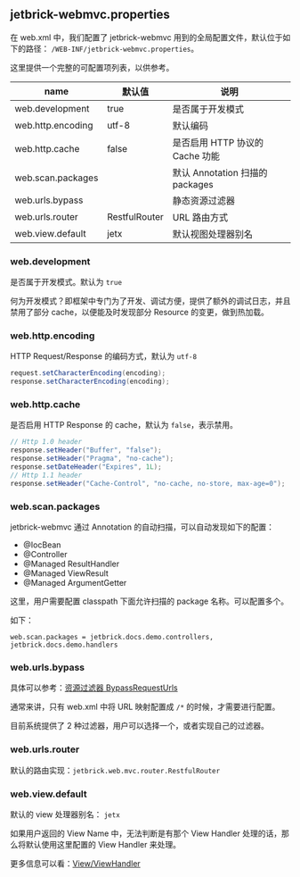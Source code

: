 jetbrick-webmvc.properties
-----------------------------------

在 web.xml 中，我们配置了 jetbrick-webmvc 用到的全局配置文件，默认位于如下的路径： `/WEB-INF/jetbrick-webmvc.properties`。

这里提供一个完整的可配置项列表，以供参考。

| name                    | 默认值 |  说明                           |                 
|-------------------------|-------|---------------------------------|
| web.development         | true  | 是否属于开发模式                  |
| web.http.encoding       | utf-8 | 默认编码                         |
| web.http.cache          | false | 是否启用 HTTP 协议的 Cache 功能   |
| web.scan.packages       |       | 默认 Annotation 扫描的 packages  |
| web.urls.bypass         |       | 静态资源过滤器                   |
| web.urls.router         | RestfulRouter | URL 路由方式             |
| web.view.default        | jetx  | 默认视图处理器别名                |


### web.development

是否属于开发模式。默认为 `true`

何为开发模式？即框架中专门为了开发、调试方便，提供了额外的调试日志，并且禁用了部分 cache，以便能及时发现部分 Resource 的变更，做到热加载。

### web.http.encoding

HTTP Request/Response 的编码方式，默认为 `utf-8`

```java
request.setCharacterEncoding(encoding);
response.setCharacterEncoding(encoding);
```

### web.http.cache

是否启用 HTTP Response 的 cache，默认为 `false`，表示禁用。

```java
// Http 1.0 header
response.setHeader("Buffer", "false");
response.setHeader("Pragma", "no-cache");
response.setDateHeader("Expires", 1L);
// Http 1.1 header
response.setHeader("Cache-Control", "no-cache, no-store, max-age=0");
```

### web.scan.packages

jetbrick-webmvc 通过 Annotation 的自动扫描，可以自动发现如下的配置：

* @IocBean
* @Controller
* @Managed ResultHandler
* @Managed ViewResult
* @Managed ArgumentGetter

这里，用户需要配置 classpath 下面允许扫描的 package 名称。可以配置多个。

如下：

```
web.scan.packages = jetbrick.docs.demo.controllers, jetbrick.docs.demo.handlers
```

### web.urls.bypass

具体可以参考：[资源过滤器 BypassRequestUrls](mvc-bypass-urls.md)

通常来讲，只有 web.xml 中将 URL 映射配置成 `/*` 的时候，才需要进行配置。

目前系统提供了 2 种过滤器，用户可以选择一个，或者实现自己的过滤器。

### web.urls.router

默认的路由实现：`jetbrick.web.mvc.router.RestfulRouter`

### web.view.default

默认的 view 处理器别名： `jetx`

如果用户返回的 View Name 中，无法判断是有那个 View Handler 处理的话，那么将默认使用这里配置的 View Handler 来处理。

更多信息可以看：[View/ViewHandler](mvc-view.md)





